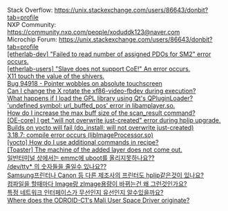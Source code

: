Stack Overflow: https://unix.stackexchange.com/users/86643/donbit?tab=profile  
NXP Community: https://community.nxp.com/people/xoduddk123@naver.com  
Microchip Forum: https://unix.stackexchange.com/users/86643/donbit?tab=profile  
[[etherlab-dev] "Failed to read number of assigned PDOs for SM2" error occurs.](http://lists.etherlab.org/pipermail/etherlab-dev/2017/000603.html)  
[[etherlab-users] "Slave does not support CoE!" An error occurs.](http://lists.etherlab.org/pipermail/etherlab-users/2017/003206.html)  
[X11 touch the value of the shivers.](https://lists.x.org/archives/xorg/2016-April/057999.html)  
[Bug 94918 - Pointer wobbles on absolute touchscreen](https://bugs.freedesktop.org/show_bug.cgi?id=94918)  
[Can I change the X rotate the xf86-video-fbdev during execution?](https://lists.freedesktop.org/archives/xorg/2016-May/058073.html)  
[What happens if I load the GPL library using Qt's QPluginLoader?](https://forum.qt.io/topic/83227/what-happens-if-i-load-the-gpl-library-using-qt-s-qpluginloader)  
['undefined symbol: url_buffed_pos' error in libamplayer.so.](http://lists.infradead.org/pipermail/linux-amlogic/2018-May/007370.html)  
[How do I increase the max buff size of the scan_result command?](http://lists.infradead.org/pipermail/hostap/2018-December/039106.html)  
[[OE-core] I get "will not overwrite just-created" error during	hplip upgrade.](http://lists.openembedded.org/pipermail/openembedded-core/2018-June/152320.html)  
[Builds on yocto will fail (do_install: will not overwrite just-created)](https://bugs.launchpad.net/hplip/+bug/1778612)  
[3.18.7: compile error occurs (libImageProcessor.so)](https://bugs.launchpad.net/hplip/+bug/1784989)  
[[yocto] How do I use additional commands in recipe?](https://lists.yoctoproject.org/pipermail/yocto/2018-June/041562.html)  
[[Toaster] The machine of the added layer does not come out.](https://lists.yoctoproject.org/pipermail/toaster/2017-November/005634.html)  
[일반터미널 상에서는 emmc에 uboot를 올리지못하나요??](http://www.aesop.or.kr/index.php?mid=Board_Community_QandA&document_srl=119876)  
[/dev/tty* 의 숫자들을 줄일수 있나요??](http://www.aesop.or.kr/index.php?mid=Board_Community_QandA&document_srl=122529)  
[Samsung프린터나 Canon 등 다른 제조사의 프린터도 hplip같은것이 있나요?](http://www.aesop.or.kr/index.php?mid=Board_Community_QandA&document_srl=127088)  
[컴파일을 할때마다 Image랑 zImage용량이 바뀌는건 왜 그런것인가요?](http://www.aesop.or.kr/index.php?mid=Board_Community_QandA&document_srl=127533)  
[특정 네트워크 인터페이스가 무선인지 유선인지 알수있을까요?](http://www.aesop.or.kr/index.php?mid=Board_Community_QandA&document_srl=127618)  
[Where does the ODROID-C1's Mali User Space Driver originate?](https://forum.odroid.com/viewtopic.php?f=112&t=25481)  
